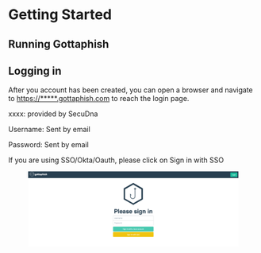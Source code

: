 # Getting Started

## Running Gottaphish

## Logging in

After you account has been created, you can open a browser and navigate to [https://\*\*\*\*\*.gottaphish.com](getting-started.md#running-gophish) to reach the login page.

xxxx: provided by SecuDna

Username: Sent by email&#x20;

Password: Sent by email



If you are using SSO/Okta/Oauth, please click on Sign in with SSO

<figure><img src=".gitbook/assets/image (4) (1) (1).png" alt=""><figcaption></figcaption></figure>
